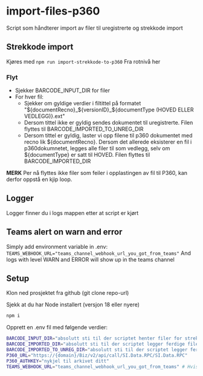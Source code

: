 # import-files-p360
Script som håndterer import av filer til uregistrerte og strekkode import

## Strekkode import
Kjøres med
`npm run import-strekkode-to-p360`
Fra rotnivå her

### Flyt
- Sjekker BARCODE_INPUT_DIR for filer
- For hver fil:
  - Sjekker om gyldige verdier i filtittel på formatet "${documentRecno}_${versionID}_${documentType (HOVED ELLER VEDLEGG)}.ext"
  - Dersom tittel ikke er gyldig sendes dokumentet til uregistrerte. Filen flyttes til BARCODE_IMPORTED_TO_UNREG_DIR
  - Dersom tittel er gyldig, laster vi opp filene til p360 dokumentet med recno lik ${documentRecno}. Dersom det allerede eksisterer en fil i p360dokumnetet, legges alle filer til som vedlegg, selv om ${documentType} er satt til HOVED. Filen flyttes til BARCODE_IMPORTED_DIR

**MERK** Per nå flyttes ikke filer som feiler i opplastingen av fil til P360, kan derfor oppstå en kjip loop.

## Logger
Logger finner du i logs mappen etter at script er kjørt


## Teams alert on warn and error
Simply add environment variable in .env:
`TEAMS_WEBHOOK_URL="teams_channel_webhook_url_you_got_from_teams"`
And logs with level WARN and ERROR will show up in the teams channel

## Setup
Klon ned prosjektet fra github (git clone repo-url)

Sjekk at du har Node installert (versjon 18 eller nyere)

```bash
npm i
```

Opprett en .env fil med følgende verdier:
```bash
BARCODE_INPUT_DIR="absolutt sti til der scriptet henter filer for strekkode import"
BARCODE_IMPORTED_DIR="absolutt sti til der scriptet legger ferdige filer etter strekkode import"
BARCODE_IMPORTED_TO_UNREG_DIR="absolutt sti til der scriptet legger ferdige filer etter strekkode import som havnet i uregistrete"
P360_URL="https://{domain}/Biz/v2/api/call/SI.Data.RPC/SI.Data.RPC"
P360_AUTHKEY="nykjel til arkivet ditt"
TEAMS_WEBHOOK_URL="teams_channel_webhook_url_you_got_from_teams" # Hvis du ønsker varsling i Teams på feil
```